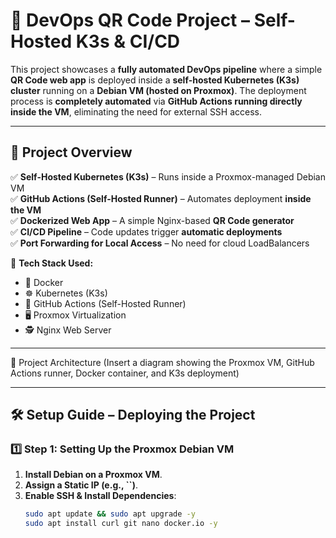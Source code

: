 # 🚀 DevOps QR Code Project – Self-Hosted K3s & CI/CD

This project showcases a **fully automated DevOps pipeline** where a simple **QR Code web app** is deployed inside a **self-hosted Kubernetes (K3s) cluster** running on a **Debian VM (hosted on Proxmox)**. The deployment process is **completely automated** via **GitHub Actions running directly inside the VM**, eliminating the need for external SSH access.

---

## **📌 Project Overview**
✅ **Self-Hosted Kubernetes (K3s)** – Runs inside a Proxmox-managed Debian VM  
✅ **GitHub Actions (Self-Hosted Runner)** – Automates deployment **inside the VM**  
✅ **Dockerized Web App** – A simple Nginx-based **QR Code generator**  
✅ **CI/CD Pipeline** – Code updates trigger **automatic deployments**  
✅ **Port Forwarding for Local Access** – No need for cloud LoadBalancers  

📌 **Tech Stack Used:**
- 🐳 Docker
- ☸️ Kubernetes (K3s)
- 🔄 GitHub Actions (Self-Hosted Runner)
- 🖥️ Proxmox Virtualization
- 🕵️ Nginx Web Server  

---

📌 Project Architecture
(Insert a diagram showing the Proxmox VM, GitHub Actions runner, Docker container, and K3s deployment)  

---

## **🛠️ Setup Guide – Deploying the Project**

### **1️⃣ Step 1: Setting Up the Proxmox Debian VM**
1. **Install Debian on a Proxmox VM**.
2. **Assign a Static IP (e.g., ``)**.
3. **Enable SSH & Install Dependencies**:
   ```bash
   sudo apt update && sudo apt upgrade -y
   sudo apt install curl git nano docker.io -y
